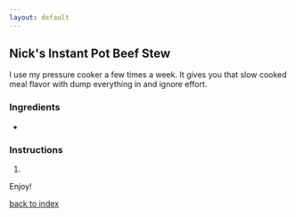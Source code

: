 ```yaml
---
layout: default
---
```

<!--- Testing my own instructions from another account -->
## Nick's Instant Pot Beef Stew
I use my pressure cooker a few times a week. It gives you that slow cooked meal flavor with dump everything in and ignore effort. 

### Ingredients
- 

### Instructions
1. 

Enjoy!

<!--
Keep this link to return to the index
-->
[back to index](../)
